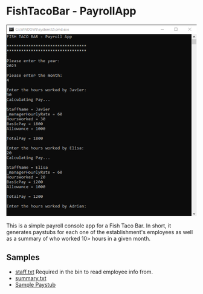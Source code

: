 # FishTacoBar - PayrollApp

![PayrollApp Screenshot](/assets/images/ftbapp_scr.png)

This is a simple payroll console app for a Fish Taco Bar.
In short, it generates paystubs for each one of the establishment's employees as well as a summary of who worked 10> hours in a given month.

## Samples
- [staff.txt](/assets/samples/staff.txt) Required in the bin to read employee info from.
- [summary.txt](/assets/samples/summary.txt)
- [Sample Paystub](/assets/samples/Elisa.txt)